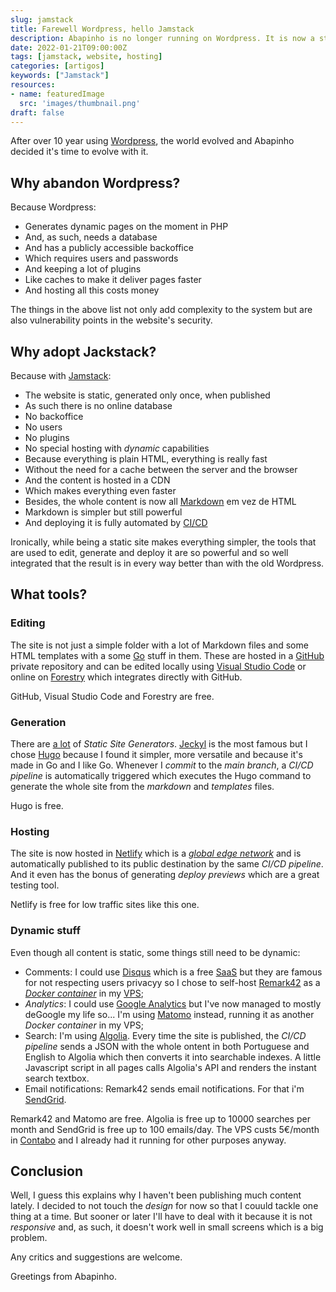 ```yaml
---
slug: jamstack
title: Farewell Wordpress, hello Jamstack
description: Abapinho is no longer running on Wordpress. It is now a static site generated by Hugo and hosted on Netlify.
date: 2022-01-21T09:00:00Z
tags: [jamstack, website, hosting]
categories: [artigos]
keywords: ["Jamstack"]
resources:
- name: featuredImage
  src: 'images/thumbnail.png'
draft: false
---
```

After over 10 year using [Wordpress][1], the world evolved and Abapinho decided it's time to evolve with it.

<!--more-->

## Why abandon Wordpress?

Because Wordpress:

* Generates dynamic pages on the moment in PHP
* And, as such, needs a database
* And has a publicly accessible backoffice
* Which requires users and passwords
* And keeping a lot of plugins
* Like caches to make it deliver pages faster
* And hosting all this costs money

The things in the above list not only add complexity to the system but are also vulnerability points in the website's security.

## Why adopt Jackstack?

Because with [Jamstack][2]:

* The website is static, generated only once, when published
* As such there is no online database
* No backoffice
* No users
* No plugins
* No special hosting with _dynamic_ capabilities
* Because everything is plain HTML, everything is really fast
* Without the need for a cache between the server and the browser
* And the content is hosted in a CDN
* Which makes everything even faster
* Besides, the whole content is now all [Markdown][11] em vez de HTML
* Markdown is simpler but still powerful
* And deploying it is fully automated by [CI/CD][3]

Ironically, while being a static site makes everything simpler, the tools that are used to edit, generate and deploy it are so powerful and so well integrated that the result is in every way better than with the old Wordpress.

## What tools?

### Editing

The site is not just a simple folder with a lot of Markdown files and some HTML templates with a some  [Go][4] stuff in them. These are hosted in a [GitHub][5] private repository and can be edited locally using [Visual Studio Code][6] or online on [Forestry][7] which integrates directly with GitHub.

GitHub, Visual Studio Code and Forestry are free.

### Generation

There are [a lot][8] of _Static Site Generators_. [Jeckyl][9] is the most famous but I chose [Hugo][10] because I found it simpler, more versatile and because it's made in Go and I like Go. Whenever I _commit_ to the _main branch_, a _CI/CD pipeline_ is automatically triggered which executes the Hugo command to generate the whole site from the _markdown_ and _templates_ files.

Hugo is free.

### Hosting

The site is now hosted in [Netlify][12] which is a [_global edge network_][13] and is automatically published to its public destination by the same _CI/CD pipeline_. And it even has the bonus of generating _deploy previews_ which are a great testing tool.

Netlify is free for low traffic sites like this one.

### Dynamic stuff

Even though all content is static, some things still need to be dynamic:

* Comments: I could use [Disqus][14] which is a free [SaaS][15] but they are famous for not respecting users privacyy so I chose to self-host [Remark42][16] as a [_Docker container_][17] in my [VPS][18];
* _Analytics_: I could use [Google Analytics][19] but I've now managed to mostly deGoogle my life so... I'm using [Matomo][20] instead, running it as another _Docker container_ in my VPS;
* Search: I'm using [Algolia][21]. Every time the site is published, the _CI/CD pipeline_ sends a JSON with the whole ontent in both Portuguese and English to Algolia which then converts it into searchable indexes. A little Javascript script in all pages calls Algolia's API and renders the instant search textbox.
* Email notifications: Remark42 sends email notifications. For that i'm [SendGrid][23].

Remark42 and Matomo are free. Algolia is free up to 10000 searches per month and SendGrid is free up to 100 emails/day. The VPS custs 5€/month in [Contabo][22] and I already had it running for other purposes anyway.

## Conclusion

Well, I guess this explains why I haven't been publishing much content lately. I decided to not touch the _design_ for now so that I couuld tackle one thing at a time. But sooner or later I'll have to deal with it because it is not _responsive_ and, as such, it doesn't work well in small screens which is a big problem.

Any critics and suggestions are welcome.

Greetings from Abapinho.

[1]: <https://wordpress.org/>
[2]: <https://jamstack.org/>
[3]: <https://pt.wikipedia.org/wiki/CI/CD>
[4]: <https://go.dev/>
[5]: <https://github.com/>
[6]: <https://code.visualstudio.com/>
[7]: <https://forestry.io/>
[8]: <https://jamstack.org/generators/>
[9]: <https://jekyllrb.com/>
[10]: <https://gohugo.io/>
[11]: <https://www.markdownguide.org/>
[12]: <https://netlify.com/>
[13]: <https://www.netlify.com/products/edge/>
[14]: <https://disqus.com/>
[15]: <https://pt.wikipedia.org/wiki/Software_como_servi%C3%A7o>
[16]: <https://remark42.com/>
[17]: <https://www.docker.com/>
[18]: <https://pt.wikipedia.org/wiki/Servidor_virtual_privado>
[19]: <https://analytics.google.com/>
[20]: <https://matomo.org/>
[21]: <https://www.algolia.com/>
[22]: <https://contabo.com/>
[23]: <https://sendgrid.com/>
